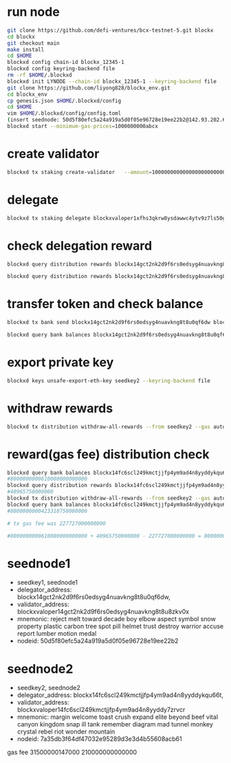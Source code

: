 # run node
```sh
git clone https://github.com/defi-ventures/bcx-testnet-5.git blockx
cd blockx
git checkout main
make install
cd $HOME
blockxd config chain-id blockx_12345-1
blockxd config keyring-backend file
rm -rf $HOME/.blockxd
blockxd init LYNODE --chain-id blockx_12345-1 --keyring-backend file
git clone https://github.com/liyong828/blockx_env.git
cd blockx_env
cp genesis.json $HOME/.blockxd/config
cd $HOME
vim $HOME/.blockxd/config/config.toml
(insert seednode: 50d5f80efc5a24a919a5d0f05e96728e19ee22b2@142.93.202.64:26656,7a35db3f64df47032e95289d3e3d4b55608acb61@143.93.3.163:26656)
blockxd start --minimum-gas-prices=1000000000abcx
```

# create validator
```sh
blockxd tx staking create-validator   --amount=1000000000000000000000000abcx   --pubkey=$(blockxd tendermint show-validator)   --moniker="LYNODE"   --chain-id=blockx_12345-1   --commission-rate="0.05"   --commission-max-rate="0.10"   --commission-max-change-rate="0.01"   --min-self-delegation="1000000"   --gas="300000"   --gas-prices="1000000000abcx"   --from=ly --keyring-backend file
```
# delegate
```sh
blockxd tx staking delegate blockxvaloper1xfhs3qkrw8ysdawwc4ytv9z7ls50gftua287d5 10000000000000000000abcx --from blockx14mwtus7ha6e6kdhytrl4km8au9lfvugdtlvjxh --chain-id blockx_12345-1 --fees 210000000000000abcx
```
# check delegation reward
```sh
blockxd query distribution rewards blockx14gct2nk2d9f6rs0edsyg4nuavkng8t8u0qf6dw blockxvaloper14gct2nk2d9f6rs0edsyg4nuavkng8t8u8zkv0x --keyring-backend file --chain-id blockx_12345-1

blockxd query distribution rewards blockx14gct2nk2d9f6rs0edsyg4nuavkng8t8u0qf6dw blockxvaloper14fc6scl249kmctjjfp4ym9ad4n8yyddy7zrvcr --keyring-backend file --chain-id blockx_12345-1
```

# transfer token and check balance
```sh
blockxd tx bank send blockx14gct2nk2d9f6rs0edsyg4nuavkng8t8u0qf6dw blockx14fc6scl249kmctjjfp4ym9ad4n8yyddykqu66t 9000000000000000000000000abcx --keyring-backend file --chain-id blockx_12345-1 --gas 210000 --gas-prices 1000000000abcx

blockxd query bank balances blockx14gct2nk2d9f6rs0edsyg4nuavkng8t8u0qf6dw --keyring-backend file --chain-id blockx_12345-1
```

# export private key
```sh
blockxd keys unsafe-export-eth-key seedkey2 --keyring-backend file
```

# withdraw rewards
```sh
blockxd tx distribution withdraw-all-rewards --from seedkey2 --gas auto --gas-adjustment 1.5 --gas-prices 1000000000abcx
```

# reward(gas fee) distribution check
```sh
blockxd query bank balances blockx14fc6scl249kmctjjfp4ym9ad4n8yyddykqu66t  --keyring-backend file --chain-id blockx_12345-1
#8000000000610080000000000
blockxd query distribution rewards blockx14fc6scl249kmctjjfp4ym9ad4n8yyddykqu66t  blockxvaloper14fc6scl249kmctjjfp4ym9ad4n8yyddy7zrvcr --keyring-backend file --chain-id blockx_12345-1
#40965750000000
blockxd tx distribution withdraw-all-rewards --from seedkey2 --gas auto --gas-adjustment 1.5 --gas-prices 1000000000abcx
blockxd query bank balances blockx14fc6scl249kmctjjfp4ym9ad4n8yyddykqu66t  --keyring-backend file --chain-id blockx_12345-1
#8000000000423318750000000

# tx gas fee was 227727000000000

#8000000000610080000000000 + 40965750000000 - 227727000000000 = 8000000000423318750000000

```
# seednode1
* seedkey1, seednode1
* delegator_address: blockx14gct2nk2d9f6rs0edsyg4nuavkng8t8u0qf6dw,
* validator_address:
blockxvaloper14gct2nk2d9f6rs0edsyg4nuavkng8t8u8zkv0x
* mnemonic: reject melt toward decade boy elbow aspect symbol snow property plastic carbon tree spot pill helmet trust destroy warrior accuse report lumber motion medal
* nodeid: 50d5f80efc5a24a919a5d0f05e96728e19ee22b2

# seednode2
* seedkey2, seednode2
* delegator_address: blockx14fc6scl249kmctjjfp4ym9ad4n8yyddykqu66t,
* validator_address:
blockxvaloper14fc6scl249kmctjjfp4ym9ad4n8yyddy7zrvcr
* mnemonic: margin welcome toast crush expand elite beyond beef vital canyon kingdom snap ill tank remember diagram mad tunnel monkey crystal rebel riot wonder mountain
* nodeid: 7a35db3f64df47032e95289d3e3d4b55608acb61

gas fee
31500000147000
210000000000000
